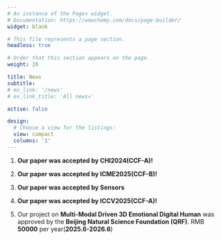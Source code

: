 ```yaml
---
# An instance of the Pages widget.
# Documentation: https://wowchemy.com/docs/page-builder/
widget: blank

# This file represents a page section.
headless: true

# Order that this section appears on the page.
weight: 20

title: News
subtitle:
# ex_link: '/news'  
# ex_link_title: 'All news»'  

active: false

design:
  # Choose a view for the listings:
  view: compact
  columns: '1'
---
```


1. **Our paper was accepted by CHI2024(CCF-A)!**

2. **Our paper was accepted by ICME2025(CCF-B)!**

3. **Our paper was accepted by Sensors**

4. **Our paper was accepted by ICCV2025(CCF-A)!**

5. Our project on **Multi-Modal Driven 3D Emotional Digital Human** was approved by the **Beijing Natural Science Foundation (QRF)**.  RMB **50000** per year(**2025.6-2026.6**)

